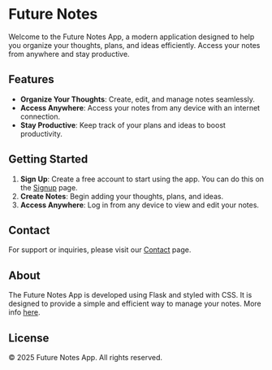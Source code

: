 # Future Notes

Welcome to the Future Notes App, a modern application designed to help you organize your thoughts, plans, and ideas efficiently. Access your notes from anywhere and stay productive.

## Features

- **Organize Your Thoughts**: Create, edit, and manage notes seamlessly.
- **Access Anywhere**: Access your notes from any device with an internet connection.
- **Stay Productive**: Keep track of your plans and ideas to boost productivity.

## Getting Started

1. **Sign Up**: Create a free account to start using the app. You can do this on the [Signup](https://bosbes.eu.pythonanywhere.com/signup_page) page.
2. **Create Notes**: Begin adding your thoughts, plans, and ideas.
3. **Access Anywhere**: Log in from any device to view and edit your notes.

## Contact

For support or inquiries, please visit our [Contact](https://bosbes.eu.pythonanywhere.com/#contact) page.

## About

The Future Notes App is developed using Flask and styled with CSS. It is designed to provide a simple and efficient way to manage your notes.
More info [here](https://bosbes.eu.pythonanywhere.com/#story).

## License

© 2025 Future Notes App. All rights reserved. 

